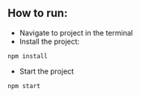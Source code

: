 ## How to run:

- Navigate to project in the terminal
- Install the project:

```
npm install
```

- Start the project 

```
npm start
```
